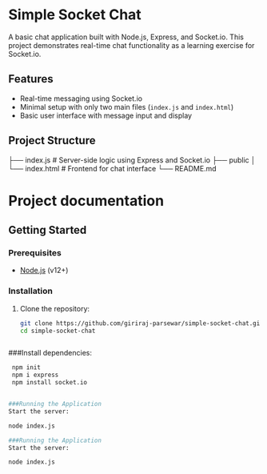# Simple Socket Chat

A basic chat application built with Node.js, Express, and Socket.io. This project demonstrates real-time chat functionality as a learning exercise for Socket.io.

## Features

- Real-time messaging using Socket.io
- Minimal setup with only two main files (`index.js` and `index.html`)
- Basic user interface with message input and display

## Project Structure

├── index.js # Server-side logic using Express and Socket.io ├── public │ └── index.html # Frontend for chat interface └── README.md

# Project documentation

## Getting Started

### Prerequisites

- [Node.js](https://nodejs.org/) (v12+)

### Installation

1. Clone the repository:
   ```bash
   git clone https://github.com/giriraj-parsewar/simple-socket-chat.git
   cd simple-socket-chat

   

###Install dependencies:
   ```bash
    npm init
    npm i express
    npm install socket.io


###Running the Application
Start the server:

node index.js

###Running the Application
Start the server:

node index.js











